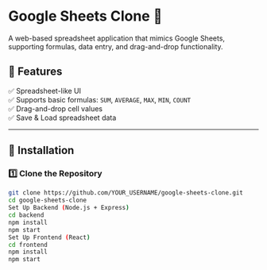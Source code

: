 # Google Sheets Clone 📝

A web-based spreadsheet application that mimics Google Sheets, supporting formulas, data entry, and drag-and-drop functionality.

## 📌 Features
✅ Spreadsheet-like UI  
✅ Supports basic formulas: `SUM`, `AVERAGE`, `MAX`, `MIN`, `COUNT`  
✅ Drag-and-drop cell values  
✅ Save & Load spreadsheet data  

---

## 🚀 Installation

### **1️⃣ Clone the Repository**
```sh
git clone https://github.com/YOUR_USERNAME/google-sheets-clone.git
cd google-sheets-clone
Set Up Backend (Node.js + Express)
cd backend
npm install
npm start
Set Up Frontend (React)
cd frontend
npm install
npm start

